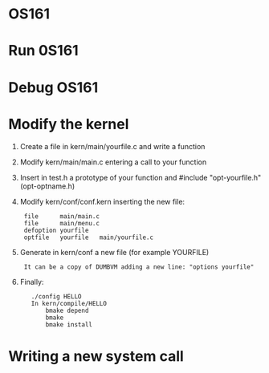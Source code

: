 # OS161

# Run 0S161

# Debug OS161

# Modify the kernel

  1. Create a file in kern/main/yourfile.c and write a function
  2. Modify kern/main/main.c entering a call to your function
  3. Insert in test.h a prototype of your function and #include "opt-yourfile.h" (opt-optname.h)
  4. Modify kern/conf/conf.kern inserting the new file:   
  
          file      main/main.c
          file      main/menu.c
          defoption yourfile
          optfile   yourfile   main/yourfile.c
          
  5. Generate in kern/conf a new file (for example YOURFILE)
  
          It can be a copy of DUMBVM adding a new line: "options yourfile"
        
  6. Finally:
  
            ./config HELLO
            In kern/compile/HELLO
                bmake depend
                bmake
                bmake install
            
# Writing a new system call
